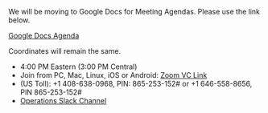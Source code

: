 We will be moving to Google Docs for Meeting Agendas. Please use the link below.

[Google Docs Agenda](https://docs.google.com/document/d/1r4T-gWIJiinvrGrt7-_gnudx0TV0EajM4uqwvQ50yAQ)

Coordinates will remain the same.

   * 4:00 PM Eastern (3:00 PM Central)
   * Join from PC, Mac, Linux, iOS or Android: [Zoom VC Link](https://IU.zoom.us/j/865253152)
   * (US Toll): +1 408-638-0968, PIN: 865-253-152# or +1 646-558-8656, PIN 865-253-152#
   * [Operations Slack Channel](https://opensciencegrid.slack.com/messages/C5GAYBGA0/)
